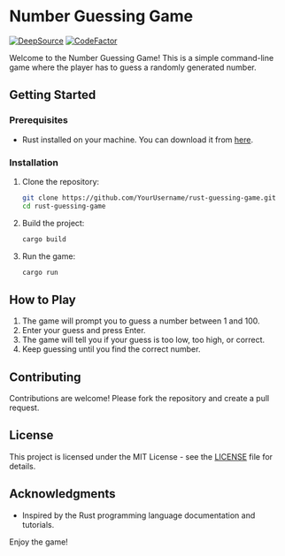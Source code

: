# Number Guessing Game

[![DeepSource](https://app.deepsource.com/gh/Yeah-Jack/number-guessing-game.svg/?label=active+issues&show_trend=true&token=TX_wC6Epphy3gqEf7qV6iWEY)](https://app.deepsource.com/gh/Yeah-Jack/number-guessing-game/)
[![CodeFactor](https://www.codefactor.io/repository/github/yeah-jack/number-guessing-game/badge)](https://www.codefactor.io/repository/github/yeah-jack/number-guessing-game)

Welcome to the Number Guessing Game! This is a simple command-line game where the player has to guess a randomly generated number.

## Getting Started

### Prerequisites

- Rust installed on your machine. You can download it from [here](https://www.rust-lang.org/).

### Installation

1. Clone the repository:

   ```sh
   git clone https://github.com/YourUsername/rust-guessing-game.git
   cd rust-guessing-game
   ```

2. Build the project:

   ```sh
   cargo build
   ```

3. Run the game:

   ```sh
   cargo run
   ```

## How to Play

1. The game will prompt you to guess a number between 1 and 100.
2. Enter your guess and press Enter.
3. The game will tell you if your guess is too low, too high, or correct.
4. Keep guessing until you find the correct number.

## Contributing

Contributions are welcome! Please fork the repository and create a pull request.

## License

This project is licensed under the MIT License - see the [LICENSE](LICENSE) file for details.

## Acknowledgments

- Inspired by the Rust programming language documentation and tutorials.

Enjoy the game!
